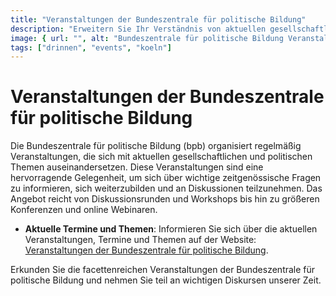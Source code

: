 ```yaml
---
title: "Veranstaltungen der Bundeszentrale für politische Bildung"
description: "Erweitern Sie Ihr Verständnis von aktuellen gesellschaftlichen und politischen Themen durch die vielfältigen Veranstaltungen der Bundeszentrale für politische Bildung"
image: { url: "", alt: "Bundeszentrale für politische Bildung Veranstaltungen" }
tags: ["drinnen", "events", "koeln"]
---
```


# Veranstaltungen der Bundeszentrale für politische Bildung

Die Bundeszentrale für politische Bildung (bpb) organisiert regelmäßig Veranstaltungen, die sich mit aktuellen gesellschaftlichen und politischen Themen auseinandersetzen. Diese Veranstaltungen sind eine hervorragende Gelegenheit, um sich über wichtige zeitgenössische Fragen zu informieren, sich weiterzubilden und an Diskussionen teilzunehmen. Das Angebot reicht von Diskussionsrunden und Workshops bis hin zu größeren Konferenzen und online Webinaren.

- **Aktuelle Termine und Themen**: Informieren Sie sich über die aktuellen Veranstaltungen, Termine und Themen auf der Website: [Veranstaltungen der Bundeszentrale für politische Bildung](https://www.bpb.de/veranstaltungen/).

Erkunden Sie die facettenreichen Veranstaltungen der Bundeszentrale für politische Bildung und nehmen Sie teil an wichtigen Diskursen unserer Zeit.
